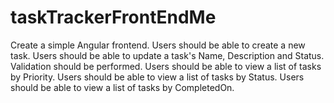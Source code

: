 # taskTrackerFrontEndMe
Create a simple Angular frontend.
Users should be able to create a new task.
Users should be able to update a task's Name, Description and Status.
Validation should be performed.
Users should be able to view a list of tasks by Priority.
Users should be able to view a list of tasks by Status.
Users should be able to view a list of tasks by CompletedOn.
